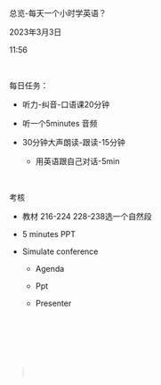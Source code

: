 总览-每天一个小时学英语？

2023年3月3日

11:56

 

每日任务：

-   听力-纠音-口语课20分钟

-   听一个5minutes 音频

-   30分钟大声朗读-跟读-15分钟

    -   用英语跟自己对话-5min

 

考核

-   教材 216-224 228-238选一个自然段

-   5 minutes PPT

-   Simulate conference

    -   Agenda

    -   Ppt

    -   Presenter

 

 

 

>  
